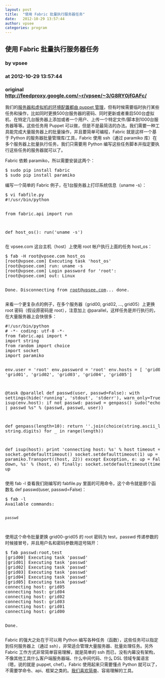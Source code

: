 ```yaml
---
layout: post
title:  "使用 Fabric 批量执行服务器任务"
date:   2012-10-29 13:57:44
author: vpsee
categories: program
---
```


## 使用 Fabric 批量执行服务器任务
### by vpsee
### at 2012-10-29 13:57:44
### original <http://feedproxy.google.com/~r/vpsee/~3/G8RY0jfGAFc/>

<p>我们的<a href="http://www.vpsee.com/2012/03/install-puppet-on-centos-6-2/">服务器和虚拟机的环境配置都由 puppet 管理</a>，但有时候需要临时执行某些任务和操作，比如同时更换500台服务器的密码、同时更新或者重启500台虚拟机、在特定几台服务器上添加或者一个用户、上传一个特定文件/脚本到1000台服务器等等。这些任务用 Puppet 可以做，但是不是最简洁的办法。我们需要一种工具能完成大量服务器上的批量操作，并且要简单可编程，Fabric 就是这样一个基于 Python 的服务器批量管理库/工具，Fabric 使用 ssh（通过 paramiko 库）在多个服务器上批量执行任务，我们只需要用 Python 编写这些任务脚本并指定要执行这些任务的服务器就可以了。</p>
<p>Fabric 依赖 paramiko，所以需要安装这两个：</p>
<pre>
$ sudo pip install fabric
$ sudo pip install paramiko
</pre>
<p>编写一个简单的 Fabric 例子，在1台服务器上打印系统信息（uname -s）：</p>
<pre>
$ vi fabfile.py
#!/usr/bin/python

from fabric.api import run

def host_os():
    run('uname -s')
</pre>
<p>在 vpsee.com 这台主机（host）上使用 root 帐户执行上面的任务 host_os：</p>
<pre>
$ fab -H root@vpsee.com host_os
[root@vpsee.com] Executing task 'host_os'
[root@vpsee.com] run: uname -s
[root@vpsee.com] Login password for 'root': 
[root@vpsee.com] out: Linux

Done.
Disconnecting from root@vpsee.com... done.
</pre>
<p>来看一个更复杂点的例子，在多个服务器（grid00, grid02, …, grid05）上更换 root 密码（假设原密码是 root），注意加上 @parallel，这样任务是并行执行的，在大量服务器上会快很多：</p>
<pre>
#!/usr/bin/python
# -*- coding: utf-8 -*-
from fabric.api import *
import string
from random import choice
import socket
import paramiko

env.user = 'root'
env.password = 'root'
env.hosts = [ 'grid00', 'grid01', 'grid02', 'grid03', 'grid04', 'grid05']

@task
@parallel
def passwd(user, passwd=False):
    with settings(hide('running', 'stdout', 'stderr'), warn_only=True):
        if isup(env.host):
            if not passwd:
                passwd = genpass()
            sudo("echo -e '%s\n%s' | passwd %s" % (passwd, passwd, user))

def genpass(length=10):
    return ''.join(choice(string.ascii_letters + string.digits) for _ in range(length))

def isup(host):
    print 'connecting host: %s' % host
    timeout = socket.getdefaulttimeout()
    socket.setdefaulttimeout(1)
    up = True
    try:
        paramiko.Transport((host, 22))
    except Exception, e:
        up = False
        print '%s down, %s' % (host, e)
    finally:
        socket.setdefaulttimeout(timeout)
        return up
</pre>
<p>使用 fab -l 查看我们刚编写的 fabfile.py 里面的可用命令，这个命令就是那个函数名 def passwd(user, passwd=False)：</p>
<pre>
$ fab -l
Available commands:

    passwd
</pre>
<p>使用这个命令批量更换 grid00-grid05 的 root 密码为 test，passwd 传递参数的时候接冒号，并且用户名和密码参数用逗号隔开：</p>
<pre>
$ fab passwd:root,test
[grid00] Executing task 'passwd'
[grid01] Executing task 'passwd'
[grid02] Executing task 'passwd'
[grid03] Executing task 'passwd'
[grid04] Executing task 'passwd'
[grid05] Executing task 'passwd'
connecting host: grid05
connecting host: grid04
connecting host: grid02
connecting host: grid03
connecting host: grid01
connecting host: grid00

Done.
</pre>
<p>Fabric 的强大之处在于可以用 Python 编写各种任务（函数），这些任务可以指定到任何服务器上（通过 ssh），非常适合管理大量服务器、批量处理任务。另外 Fabric 工作方式非常简单容易理解，就是简单的 ssh 而已，没有内幕没有架构，不像其他工具什么客户端服务器端、什么中间代码、什么 DSL 领域专属语言（嗯，说的就是 puppet, chef）。Fabric 使用起来只需要懂点 Python 就可以了，不需要学命令、api、框架之类的。<a href="http://www.vpsee.com/2010/06/do-one-thing-and-do-it-well/">我们喜欢简单</a>、容易理解的工具。</p>
<img src="http://feeds.feedburner.com/~r/vpsee/~4/G8RY0jfGAFc" height="1" width="1">